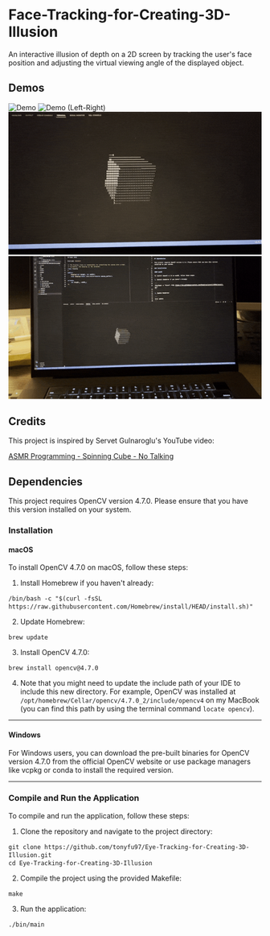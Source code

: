 # Face-Tracking-for-Creating-3D-Illusion
An interactive illusion of depth on a 2D screen by tracking the user's face position and adjusting the virtual viewing angle of the displayed object.

## Demos
![Demo](images/demo.gif)
![Demo (Left-Right)](images/demo-left-right.gif)
![Demo (Up-Down)](images/demo-up-down.gif)
![Demo (Forward-Backward)](images/demo-forward-backward.gif)

## Credits
This project is inspired by Servet Gulnaroglu's YouTube video:

[ASMR Programming - Spinning Cube - No Talking](https://youtu.be/p09i_hoFdd0)

## Dependencies

This project requires OpenCV version 4.7.0. Please ensure that you have this version installed on your system.

### Installation

#### macOS

To install OpenCV 4.7.0 on macOS, follow these steps:

1. Install Homebrew if you haven't already:

```
/bin/bash -c "$(curl -fsSL https://raw.githubusercontent.com/Homebrew/install/HEAD/install.sh)"
```

2. Update Homebrew:

```
brew update
```

3. Install OpenCV 4.7.0:

```
brew install opencv@4.7.0
```

4. Note that you might need to update the include path of your IDE to include
this new directory. For example, OpenCV was installed at `/opt/homebrew/Cellar/opencv/4.7.0_2/include/opencv4` on my MacBook (you can find this path by using the terminal command `locate opencv`).

---

#### Windows

For Windows users, you can download the pre-built binaries for OpenCV version 4.7.0 from the official OpenCV website or use package managers like vcpkg or conda to install the required version.

---

### Compile and Run the Application

To compile and run the application, follow these steps:

1. Clone the repository and navigate to the project directory:

```
git clone https://github.com/tonyfu97/Eye-Tracking-for-Creating-3D-Illusion.git
cd Eye-Tracking-for-Creating-3D-Illusion
```

2. Compile the project using the provided Makefile:

```
make
```

3. Run the application:

```
./bin/main
```